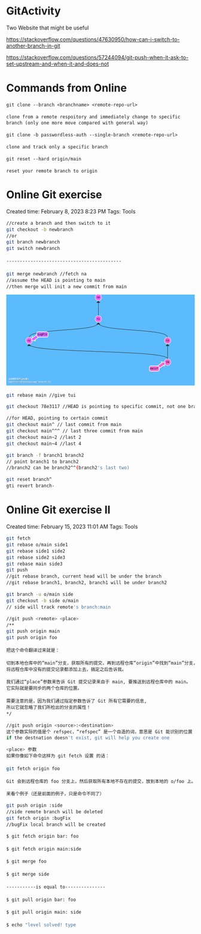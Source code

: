 # GitActivity

Two Website that might be useful

https://stackoverflow.com/questions/47630950/how-can-i-switch-to-another-branch-in-git

https://stackoverflow.com/questions/57244094/git-push-when-it-ask-to-set-upstream-and-when-it-and-does-not

# Commands from Online

```
git clone --branch <branchname> <remote-repo-url> 

clone from a remote respoitory and immediately change to specific branch (only one more move compared with general way)

git clone -b passwordless-auth --single-branch <remote-repo-url> 

clone and track only a specific branch

git reset --hard origin/main 

reset your remote branch to origin
```

# Online Git exercise

Created time: February 8, 2023 8:23 PM
Tags: Tools

```bash
//create a branch and then switch to it
git checkout -b newbranch
//or
git branch newbranch
git switch newbranch

-------------------------------------------

git merge newbranch //fetch na
//assume the HEAD is pointing to main
//then merge will init a new commit from main
```
![alt text](https://github.com/MasonSyj/SoftwareTools/blob/master/GitActivity/Merge.png?raw=true)

```bash
git rebase main //give tui
```

```bash
git checkout 78e3117 //HEAD is pointing to specific commit, not one branch
```

```bash
//for HEAD, pointing to certain commit 
git checkout main^ // last commit from main
git checkout main^^^ // last three commit from main
git checkout main~2 //last 2
git checkout main~4 //last 4
```

```bash
git branch -f branch1 branch2
// point branch1 to branch2
//branch2 can be branch2^^(branch2's last two)
```

```bash
git reset branch^
gti revert branch-
```

# Online Git exercise II

Created time: February 15, 2023 11:01 AM
Tags: Tools

```bash
git fetch
git rebase o/main side1
git rebase side1 side2
git rebase side2 side3
git rebase main side3
git push
//git rebase branch, current head will be under the branch
//git rebase branch1, branch2, branch1 will be under branch2
```

```bash
git branch -u o/main side 
git checkout -b side o/main 
// side will track remote's branch:main
```

```bash
//git push <remote> <place>
/**
git push origin main
git push origin foo

把这个命令翻译过来就是：

切到本地仓库中的“main”分支，获取所有的提交，再到远程仓库“origin”中找到“main”分支，
将远程仓库中没有的提交记录都添加上去，搞定之后告诉我。

我们通过“place”参数来告诉 Git 提交记录来自于 main, 要推送到远程仓库中的 main。
它实际就是要同步的两个仓库的位置。

需要注意的是，因为我们通过指定参数告诉了 Git 所有它需要的信息, 
所以它就忽略了我们所检出的分支的属性！
*/
```

```bash
//git push origin <source>:<destination>
这个参数实际的值是个 refspec，“refspec” 是一个自造的词，意思是 Git 能识别的位置（比如分支 foo 或者 HEAD~1）
if the destnation doesn't exist, git will help you create one
```

```bash
<place> 参数
如果你像如下命令这样为 git fetch 设置 的话：

git fetch origin foo

Git 会到远程仓库的 foo 分支上，然后获取所有本地不存在的提交，放到本地的 o/foo 上。

来看个例子（还是前面的例子，只是命令不同了）
```

```bash
git push origin :side
//side remote branch will be deleted
git fetch origin :bugFix
//bugFix local branch will be created
```

```bash
$ git fetch origin bar: foo

$ git fetch origin main:side

$ git merge foo

$ git merge side

-----------is equal to---------------

$ git pull origin bar: foo

$ git pull origin main: side

$ echo "level solved! type
```
